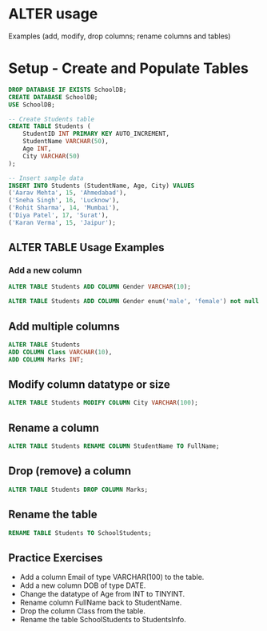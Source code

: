 # ALTER usage 
Examples (add, modify, drop columns; rename columns and tables)

# Setup - Create and Populate Tables
```sql
DROP DATABASE IF EXISTS SchoolDB;
CREATE DATABASE SchoolDB;
USE SchoolDB;

-- Create Students table
CREATE TABLE Students (
    StudentID INT PRIMARY KEY AUTO_INCREMENT,
    StudentName VARCHAR(50),
    Age INT,
    City VARCHAR(50)
);

-- Insert sample data
INSERT INTO Students (StudentName, Age, City) VALUES
('Aarav Mehta', 15, 'Ahmedabad'),
('Sneha Singh', 16, 'Lucknow'),
('Rohit Sharma', 14, 'Mumbai'),
('Diya Patel', 17, 'Surat'),
('Karan Verma', 15, 'Jaipur');
```
## ALTER TABLE Usage Examples
### Add a new column
```sql
ALTER TABLE Students ADD COLUMN Gender VARCHAR(10);

ALTER TABLE Students ADD COLUMN Gender enum('male', 'female') not null default 'male';
```

## Add multiple columns
```sql
ALTER TABLE Students
ADD COLUMN Class VARCHAR(10),
ADD COLUMN Marks INT;
```

## Modify column datatype or size
```sql
ALTER TABLE Students MODIFY COLUMN City VARCHAR(100);
```
## Rename a column
```sql
ALTER TABLE Students RENAME COLUMN StudentName TO FullName;
```
## Drop (remove) a column
```sql
ALTER TABLE Students DROP COLUMN Marks;
```

## Rename the table
```sql
RENAME TABLE Students TO SchoolStudents;
```
## Practice Exercises
- Add a column Email of type VARCHAR(100) to the table.
- Add a new column DOB of type DATE.
- Change the datatype of Age from INT to TINYINT.
- Rename column FullName back to StudentName.
- Drop the column Class from the table.
- Rename the table SchoolStudents to StudentsInfo.